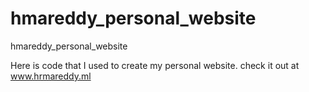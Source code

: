 # hmareddy_personal_website
hmareddy_personal_website

Here is code that I used to create my personal website. check it out at www.hrmareddy.ml
